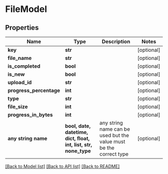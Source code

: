 # FileModel


## Properties
Name | Type | Description | Notes
------------ | ------------- | ------------- | -------------
**key** | **str** |  | [optional] 
**file_name** | **str** |  | [optional] 
**is_completed** | **bool** |  | [optional] 
**is_new** | **bool** |  | [optional] 
**upload_id** | **str** |  | [optional] 
**progress_percentage** | **int** |  | [optional] 
**type** | **str** |  | [optional] 
**file_size** | **int** |  | [optional] 
**progress_in_bytes** | **int** |  | [optional] 
**any string name** | **bool, date, datetime, dict, float, int, list, str, none_type** | any string name can be used but the value must be the correct type | [optional]

[[Back to Model list]](../README.md#documentation-for-models) [[Back to API list]](../README.md#documentation-for-api-endpoints) [[Back to README]](../README.md)


